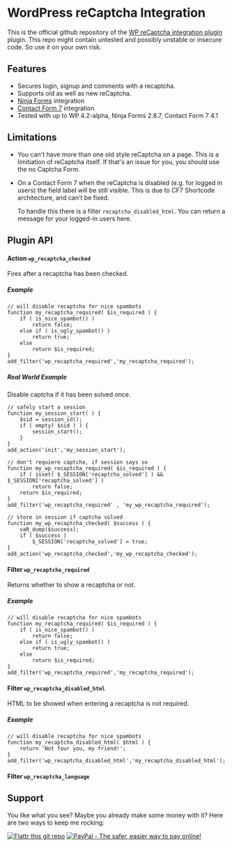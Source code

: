 WordPress reCaptcha Integration
===============================

This is the official github repository of the [WP reCaptcha integration plugin](https://wordpress.org/plugins/wp-recaptcha-integration/) 
plugin. This repo might contain untested and possibly unstable or insecure code. So use it on your own risk. 

Features
--------
- Secures login, signup and comments with a recaptcha.
- Supports old as well as new reCaptcha.
- [Ninja Forms](http://ninjaforms.com/) integration
- [Contact Form 7](https://wordpress.org/plugins/contact-form-7/) integration
- Tested with up to WP 4.2-alpha, Ninja Forms 2.8.7, Contact Form 7 4.1

Limitations
-----------
- You can't have more than one old style reCaptcha on a page. This is a limitiation of 
  reCaptcha itself. If that's an issue for you, you should use the no Captcha Form.

- On a Contact Form 7 when the reCaptcha is disabled (e.g. for logged in users) the field
  label will be still visible. This is due to CF7 Shortcode architecture, and can't be fixed.

  To handle this there is a filter `recaptcha_disabled_html`. You can return a message for your logged-in 
  users here.

Plugin API
----------

#### Action `wp_recaptcha_checked`

Fires after a recaptcha has been checked.

##### Example

```
// will disable recaptcha for nice spambots
function my_recaptcha_required( $is_required ) {
	if ( is_nice_spambot() )
		return false;
	else if ( is_ugly_spambot() )
		return true;
	else
		return $is_required;
}
add_filter('wp_recaptcha_required','my_recaptcha_required');
```

##### Real World Example

Disable captcha if it has been solved once.
```
// safely start a session
function my_session_start( ) {
	$sid = session_id();
	if ( empty( $sid ) ) {
		session_start();
	}
}
add_action('init','my_session_start');

// don't requiere captcha, if session says so
function my_wp_recaptcha_required( $is_required ) {
	if ( isset( $_SESSION['recaptcha_solved'] ) && $_SESSION['recaptcha_solved'] )
		return false;
	return $is_required;
}
add_filter('wp_recaptcha_required' , 'my_wp_recaptcha_required');

// store in session if captcha solved
function my_wp_recaptcha_checked( $success ) {
	vaR_dump($success);
	if ( $success )
		$_SESSION['recaptcha_solved'] = true;
}
add_action('wp_recaptcha_checked','my_wp_recaptcha_checked');
```


#### Filter `wp_recaptcha_required`

Returns whether to show a recaptcha or not.

##### Example
```
// will disable recaptcha for nice spambots
function my_recaptcha_required( $is_required ) {
	if ( is_nice_spambot() )
		return false;
	else if ( is_ugly_spambot() )
		return true;
	else
		return $is_required;
}
add_filter('wp_recaptcha_required','my_recaptcha_required');
```


#### Filter `wp_recaptcha_disabled_html`

HTML to be showed when entering a recaptcha is not required.

##### Example
```
// will disable recaptcha for nice spambots
function my_recaptcha_disabled_html( $html ) {
	return 'Not four you, my friend!';
}
add_filter('wp_recaptcha_disabled_html','my_recaptcha_disabled_html');
```

#### Filter `wp_recaptcha_language`

Support
-------
You like what you see? Maybe you already make some money with it? 
Here are two ways to keep me rocking:

[![Flattr this git repo](http://api.flattr.com/button/flattr-badge-large.png)](https://flattr.com/submit/auto?user_id=joern.lund&url=https://github.com/mcguffin/wp-recaptcha-integration&title=WP%20Recaptcha%20Integration&language=php&tags=github&category=software)
<a href="https://www.paypal.com/cgi-bin/webscr?cmd=_s-xclick&hosted_button_id=F8NKC6TCASUXE"><img src="https://www.paypalobjects.com/en_US/i/btn/btn_donate_SM.gif" border="0" name="submit" alt="PayPal - The safer, easier way to pay online!" /></a>
